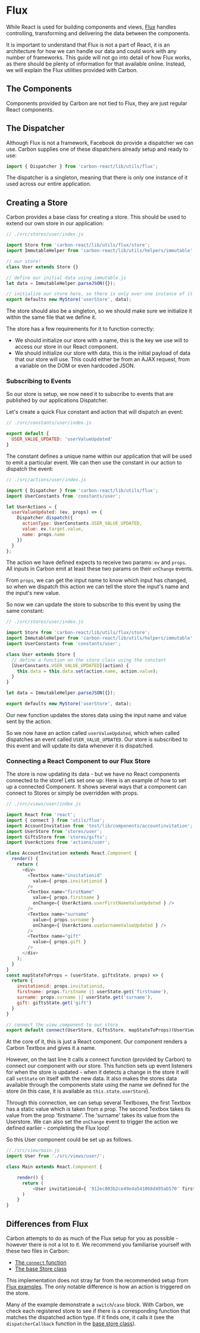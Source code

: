 # Flux

While React is used for building components and views, [Flux](https://facebook.github.io/flux/) handles controlling, transforming and delivering the data between the components.

It is important to understand that Flux is not a part of React, it is an architecture for how we can handle our data and could work with any number of frameworks. This guide will not go into detail of how Flux works, as there should be plenty of information for that available online. Instead, we will explain the Flux utilities provided with Carbon.

## The Components

Components provided by Carbon are not tied to Flux, they are just regular React components.

## The Dispatcher

Although Flux is not a framework, Facebook do provide a dispatcher we can use. Carbon supplies one of these dispatchers already setup and ready to use:

```js
import { Dispatcher } from 'carbon-react/lib/utils/flux';
```

The dispatcher is a singleton, meaning that there is only one instance of it used across our entire application.

## Creating a Store

Carbon provides a base class for creating a store. This should be used to extend our own store in our application:

```js
// ./src/stores/user/index.js

import Store from 'carbon-react/lib/utils/flux/store';
import ImmutableHelper from 'carbon-react/lib/utils/helpers/immutable';

// our store!
class User extends Store {}

// define our initial data using immutable.js
let data = ImmutableHelper.parseJSON({});

// initialize our store here, so there is only ever one instance of it
export defaults new MyStore('userStore', data);
```

The store should also be a singleton, so we should make sure we initialize it within the same file that we define it.

The store has a few requirements for it to function correctly:

* We should initialize our store with a name, this is the key we use will to access our store in our React component.
* We should initialize our store with data, this is the initial payload of data that our store will use. This could either be from an AJAX request, from a variable on the DOM or even hardcoded JSON.

### Subscribing to Events

So our store is setup, we now need it to subscribe to events that are published by our applications Dispatcher.

Let's create a quick Flux constant and action that will dispatch an event:

```js
// ./src/constants/user/index.js

export default {
  USER_VALUE_UPDATED: 'userValueUpdated'
}
```

The constant defines a unique name within our application that will be used to emit a particular event. We can then use the constant in our action to dispatch the event:

```js
// ./src/actions/user/index.js

import { Dispatcher } from 'carbon-react/lib/utils/flux';
import UserConstants from 'constants/user';

let UserActions = {
  userValueUpdated: (ev, props) => {
    Dispatcher.dispatch({
      actionType: UserConstants.USER_VALUE_UPDATED,
      value: ev.target.value,
      name: props.name
    })
  }
};
```

The action we have defined expects to receive two params: `ev` and `props`. All inputs in Carbon emit at least these two params on their `onChange` events.

From `props`, we can get the input name to know which input has changed, so when we dispatch this action we can tell the store the input's name and the input's new value.

So now we can update the store to subscribe to this event by using the same constant:

```js
// ./src/stores/user/index.js

import Store from 'carbon-react/lib/utils/flux/store';
import ImmutableHelper from 'carbon-react/lib/utils/helpers/immutable';
import UserConstants from 'constants/user';

class User extends Store {
  // define a function on the store class using the constant
  [UserConstants.USER_VALUE_UPDATED](action) {
    this.data = this.data.set(action.name, action.value);
  }
}

let data = ImmutableHelper.parseJSON({});

export defaults new MyStore('userStore', data);
```

Our new function updates the stores data using the input name and value sent by the action.

So we now have an action called `userValueUpdated`, which when called dispatches an event called `USER_VALUE_UPDATED`. Our store is subscribed to this event and will update its data whenever it is dispatched.

### Connecting a React Component to our Flux Store

The store is now updating its data - but we have no React components connected to the store! Lets set one up:
Here is an example of how to set up a connected Component. It shows several ways that a component can connect to Stores or simply be overridden with props.

```js
// ./src/views/user/index.js

import React from 'react';
import { connect } from 'utils/flux';
import AccountInvitation from 'test/lib/components/accountinvitation';
import UserStore from 'stores/user';
import GiftsStore from 'stores/gifts';
import UserActions from 'actions/user';

class AccountInvitation extends React.Component {
  render() {
    return (
      <div>
        <Textbox name="invitationid"
          value={ props.invitationid }
        />
        <Textbox name="firstName"
          value={ props.firstname }
          onChange={ UserActions.userFirstNameValueUpdated } />
        />
        <Textbox name="surname"
          value={ props.surname }
          onChange={ UserActions.useSurnameValueUpdated } />
        />
        <Textbox name="gift"
          value={ props.gift }
        />
      </div>
    );
  }
}
const mapStateToProps = (userState, giftsState, props) => {
  return {
    invitationid: props.invitationid,
    firstname: props.firstname || userState.get('firstname'),
    surname: props.surname || userState.get('surname'),
    gift: giftsState.get('gift')
  }
}

// connect the view component to our store
export default connect(UserStore, GiftsStore, mapStateToProps)(UserView);
```

At the core of it, this is just a React component. Our component renders a Carbon Textbox and gives it a name.

However, on the last line it calls a connect function (provided by Carbon) to connect our component with our store. This function sets up event listeners for when the store is updated - when it detects a change in the store it will call `setState` on itself with the new data. It also makes the stores data available through the components state using the name we defined for the store (in this case, it is available as `this.state.userStore`).

Through this connection, we can setup several Textboxes, the first Textbox has a static value which is taken from a prop. The second Textbox takes its value from the prop 'firstname'. The 'surname' takes its value from the Userstore. We can also set the `onChange` event to trigger the action we defined earlier - completing the Flux loop!

So this User component could be set up as follows.

```js
//./src/view/main.js
import User from './src/views/user/';

class Main extends React.Component {

    render() {
      return (
          <User invitationid={ '912ec803b2ce49e4a541068d495ab570' firstname={ 'John' }/>
      )
    }
}
```

## Differences from Flux

Carbon attempts to do as much of the Flux setup for you as possible - however there is not a lot to it. We recommend you familiarise yourself with these two files in Carbon:

* [The `connect` function](https://github.com/Sage/carbon/blob/master/src/utils/flux/flux.js)
* [The base Store class](https://github.com/Sage/carbon/blob/master/src/utils/flux/store/store.js)

This implementation does not stray far from the recommended setup from [Flux examples](https://facebook.github.io/flux/docs/todo-list.html). The only notable difference is how an action is triggered on the store.

Many of the example demonstrate a `switch`/`case` block. With Carbon, we check each registered store to see if there is a corresponding function that matches the dispatched action type. If it finds one, it calls it (see the `dispatcherCallback` function in the [base store class](https://github.com/Sage/carbon/blob/master/src/utils/flux/store/store.js)).
